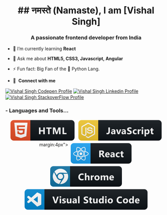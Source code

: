 <h1 align="center">## नमस्ते (Namaste), I am [Vishal Singh]</h1>
<h3 align="center">A passionate frontend developer from India</h3>

- 🌱 I’m currently learning **React** 

- 💬 Ask me about **HTML5, CSS3, Javascript, Angular**

- ⚡ Fun fact: Big Fan of the 🐍 Python Lang.

- 🔗 &nbsp;**Connect with me**
<p align="left">
<a href="https://codepen.io/vishalsingh119" target="blank"><img align="center" src="https://cdn.jsdelivr.net/npm/simple-icons@3.0.1/icons/dev-dot-to.svg" alt="Vishal Singh Codepen Profile" height="30" width="40" /></a>
<a href="https://www.linkedin.com/in/vishalsinghyadav" target="blank"><img align="center" src="https://raw.githubusercontent.com/rahuldkjain/github-profile-readme-generator/master/src/images/icons/Social/linked-in-alt.svg" alt="Vishal Singh Linkedin Profile" height="30" width="40" /></a>
<a href="https://stackoverflow.com/users/6863983/vishal-singh" target="blank"><img align="center" src="https://raw.githubusercontent.com/rahuldkjain/github-profile-readme-generator/master/src/images/icons/Social/stack-overflow.svg" alt="Vishal Singh StackoverFlow Profile" height="30" width="40" /></a>

### - Languages and Tools...

<p align="center">
  <!-- For more icons please follow  https://github.com/MikeCodesDotNET/ColoredBadges -->
  <img src="https://raw.githubusercontent.com/8bithemant/8bithemant/master/svg/dev/languages/html.svg" alt="html" style="vertical-align:top; margin:4px">    
  <img src="https://raw.githubusercontent.com/8bithemant/8bithemant/master/svg/dev/languages/js.svg" alt="js" style="vertical-align:top; margin:4px">margin:4px">
  <img src="https://raw.githubusercontent.com/8bithemant/8bithemant/master/svg/dev/frameworks/react.svg" alt="react" style="vertical-align:top; margin:4px">
  <img src="https://raw.githubusercontent.com/8bithemant/8bithemant/master/svg/dev/misc/chrome.svg" alt="chrome" style="vertical-align:top; margin:4px">
  <img src="https://raw.githubusercontent.com/8bithemant/8bithemant/master/svg/dev/tools/visualstudio_code.svg" alt="vscode" style="vertical-align:top; margin:4px">
</p>
